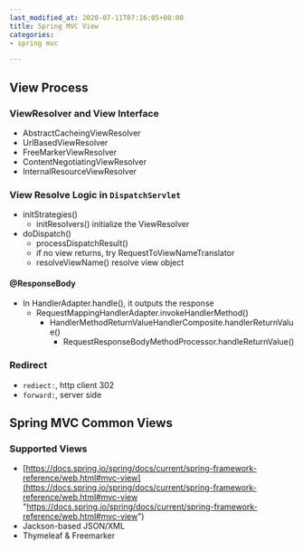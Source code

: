 ```yaml
---
last_modified_at: 2020-07-11T07:16:05+00:00
title: Spring MVC View
categories:
- spring mvc

---
```

## View Process

### ViewResolver and View Interface

* AbstractCacheingViewResolver
* UrlBasedViewResolver
* FreeMarkerViewResolver
* ContentNegotiatingViewResolver
* InternalResourceViewResolver

### View Resolve Logic in `DispatchServlet`

* initStrategies()
  * initResolvers() initialize the ViewResolver
* doDispatch()
  * processDispatchResult()
  * if no view returns, try RequestToViewNameTranslator
  * resolveViewName() resolve view object

#### @ResponseBody

* In HandlerAdapter.handle(), it outputs the response
  * RequestMappingHandlerAdapter.invokeHandlerMethod()
    * HandlerMethodReturnValueHandlerComposite.handlerReturnValue()
      * RequestResponseBodyMethodProcessor.handleReturnValue()

### Redirect

* `rediect:`, http client 302
* `forward:`, server side

## Spring MVC Common Views

### Supported Views

* [https://docs.spring.io/spring/docs/current/spring-framework-reference/web.html#mvc-view](https://docs.spring.io/spring/docs/current/spring-framework-reference/web.html#mvc-view "https://docs.spring.io/spring/docs/current/spring-framework-reference/web.html#mvc-view")
* Jackson-based JSON/XML
* Thymeleaf & Freemarker
